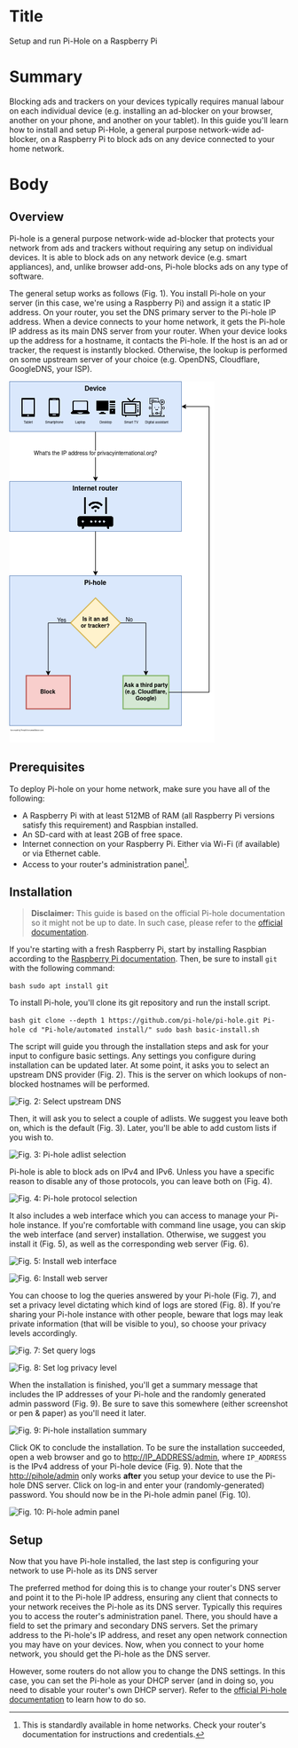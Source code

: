 # Title #
Setup and run Pi-Hole on a Raspberry Pi

# Summary #
Blocking ads and trackers on your devices typically requires manual labour on each individual device (e.g. installing an ad-blocker on your browser, another on your phone, and another on your tablet). In this guide you'll learn how to install and setup Pi-Hole, a general purpose network-wide ad-blocker, on a Raspberry Pi to block ads on any device connected to your home network.

# Body #

## Overview ##

Pi-hole is a general purpose network-wide ad-blocker that protects your network from ads and trackers without requiring any setup on individual devices. It is able to block ads on any network device (e.g. smart appliances), and, unlike browser add-ons, Pi-hole blocks ads on any type of software.

The general setup works as follows (Fig. 1). You install Pi-hole on your server (in this case, we're using a Raspberry Pi) and assign it a static IP address. On your router, you set the DNS primary server to the Pi-hole IP address. When a device connects to your home network, it gets the Pi-hole IP address as its main DNS server from your router. When your device looks up the address for a hostname, it contacts the Pi-hole. If the host is an ad or tracker, the request is instantly blocked. Otherwise, the lookup is performed on some upstream server of your choice (e.g. OpenDNS, Cloudflare, GoogleDNS, your ISP).

![Fig. 1: Pi-hole setup overview](../images/Pihole/overview.png?raw=true)

## Prerequisites ##
To deploy Pi-hole on your home network, make sure you have all of the following:

- A Raspberry Pi with at least 512MB of RAM (all Raspberry Pi versions satisfy this requirement) and Raspbian installed.
- An SD-card with at least 2GB of free space.
- Internet connection on your Raspberry Pi. Either via Wi-Fi (if available) or via Ethernet cable.
- Access to your router's administration panel[^1].

[^1]: This is standardly available in home networks. Check your router's documentation for instructions and credentials.

## Installation ##

> **Disclaimer:** This guide is based on the official Pi-hole documentation so it might not be up to date. In such case, please refer to the [official documentation][3].

If you're starting with a fresh Raspberry Pi, start by installing Raspbian according to the [Raspberry Pi documentation][1]. Then, be sure to install `git` with the following command:

```bash sudo apt install git ```

To install Pi-hole, you'll clone its git repository and run the install script.

```bash git clone --depth 1 https://github.com/pi-hole/pi-hole.git Pi-hole cd "Pi-hole/automated install/" sudo bash basic-install.sh ```

The script will guide you through the installation steps and ask for your input to configure basic settings. Any settings you configure during installation can be updated later. At some point, it asks you to select an upstream DNS provider (Fig. 2). This is the server on which lookups of non-blocked hostnames will be performed.

![Fig. 2: Select upstream DNS](../images/Pihole/dns.png?raw=true)

Then, it will ask you to select a couple of adlists. We suggest you leave both on, which is the default (Fig. 3). Later, you'll be able to add custom lists if you wish to.

![Fig. 3: Pi-hole adlist selection](../images/Pihole/adlists.png?raw=true)

Pi-hole is able to block ads on IPv4 and IPv6. Unless you have a specific reason to disable any of those protocols, you can leave both on (Fig. 4).

![Fig. 4: Pi-hole protocol selection](../images/Pihole/protocols.png?raw=true)

It also includes a web interface which you can access to manage your Pi-hole instance. If you're comfortable with command line usage, you can skip the web interface (and server) installation. Otherwise, we suggest you install it (Fig. 5), as well as the corresponding web server (Fig. 6).

![Fig. 5: Install web interface](../images/Pihole/webinterface.png?raw=true)

![Fig. 6: Install web server](../images/Pihole/webserver.png?raw=true)

You can choose to log the queries answered by your Pi-hole (Fig. 7), and set a privacy level dictating which kind of logs are stored (Fig. 8). If you're sharing your Pi-hole instance with other people, beware that logs may leak private information (that will be visible to you), so choose your privacy levels accordingly.

![Fig. 7: Set query logs](../images/Pihole/logs.png?raw=true)

![Fig. 8: Set log privacy level](../images/Pihole/privacy.png?raw=true)

When the installation is finished, you'll get a summary message that includes the IP addresses of your Pi-hole and the randomly generated admin password (Fig. 9). Be sure to save this somewhere (either screenshot or pen & paper) as you'll need it later.

![Fig. 9: Pi-hole installation summary](../images/Pihole/summary.png?raw=true)

Click OK to conclude the installation. To be sure the installation succeeded, open a web browser and go to <http://IP_ADDRESS/admin>, where `IP_ADDRESS` is the IPv4 address of your Pi-hole device (Fig. 9). Note that the <http://pihole/admin> only works **after** you setup your device to use the Pi-hole DNS server. Click on log-in and enter your (randomly-generated) password. You should now be in the Pi-hole admin panel (Fig. 10).

![Fig. 10: Pi-hole admin panel](../images/Pihole/admin.png?raw=true)

## Setup ##
Now that you have Pi-hole installed, the last step is configuring your network to use Pi-hole as its DNS server

The preferred method for doing this is to change your router's DNS server and point it to the Pi-hole IP address, ensuring any client that connects to your network receives the Pi-hole as its DNS server. Typically this requires you to access the router's administration panel. There, you should have a field to set the primary and secondary DNS servers. Set the primary address to the Pi-hole's IP address, and reset any open network connection you may have on your devices. Now, when you connect to your home network, you should get the Pi-hole as the DNS server.

However, some routers do not allow you to change the DNS settings. In this case, you can set the Pi-hole as your DHCP server (and in doing so, you need to disable your router's own DHCP server). Refer to the [official Pi-hole documentation][2] to learn how to do so.

[1]: https://www.raspberrypi.org/software/

[2]: https://discourse.pi-hole.net/t/how-do-i-use-pi-holes-built-in-dhcp-server-and-why-would-i-want-to/3026

[3]: https://docs.pi-hole.net/
